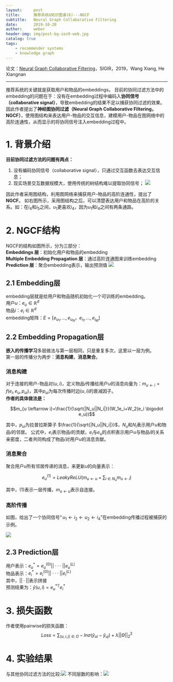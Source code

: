 ```yaml
---
layout:     post
title:      推荐系统&知识图谱(6)---NGCF
subtitle:   Neural Graph Collaborative Filtering
date:       2019-10-20
author:     weber
header-img: img/post-bg-ios9-web.jpg
catalog: true
tags:
    - recommender systems
    - knowledge graph
---
```

论文：[Neural Graph Collaborative Filtering](http://xueshu.baidu.com/usercenter/paper/show?paperid=1x5308f0fm3400k0rr5b0xk05y198089&site=xueshu_se)，SIGIR，2019，Wang Xiang, He Xiangnan
****
推荐系统的关键就是获取用户和物品的embeddings。
目前的协同过滤方法中的embedding的问题在于：没有在embedding过程中编码入**协同信号（collaborative signal）**，导致embedding的结果不足以捕获协同过滤的效果。
因此作者提出了**神经图协同过滤（Neural Graph Collaborative Filtering，NGCF）**，使用图结构来表达用户-物品的交互信息，建模用户-物品在图网络中的高阶连通性，从而显示的将协同信号注入embedding过程中。
 # 1. 背景介绍
**目前协同过滤方法的问题有两点：**  
1. 没有编码协同信号（collaborative signal），只通过交互函数去表达交互信息；
2. 现实场景交互数据规模大，使用传统的树结构难以提取协同信号；
![](https://tva1.sinaimg.cn/large/00831rSTly1gcvtp3sji4j30g3097dhv.jpg)

因此作者采用图结构，利用图网络来捕获用户-物品的高阶连通性，提出了**NGCF**。
如右图所示，采用图结构之后，可以清楚表达用户和物品在高阶的关系。如：在$i_4$和$i_5$之间，$u_1$更喜欢$i_4$，因为$u_1$和$i_4$之间有两条通路。
# 2. NGCF结构
NGCF的结构如图所示，分为三部分：  
**Embeddings 层**：初始化用户和物品的embedding  
**Multiple Embedding Propagation 层**：通过高阶连通图来训练embedding  
**Prediction 层**：聚合embedding表示，输出预测值
![](https://tva1.sinaimg.cn/large/00831rSTly1gcvtp4bmwrj30eu0ckgo4.jpg)
## 2.1 Embedding层
embedding层就是给用户和物品随机初始化一个可训练的embedding。  
用户$u$：$e_u\in \mathbb{R}^d$  
物品$i$：$e_i\in \mathbb{R}^d$  
embedding矩阵：$E=[e_{u_1},...,e_{u_N}，e_{i_1},...,e_{i_M}]$
## 2.2 Embedding Propagation层
**嵌入的传播学习**多层做法与第一层相同，只是重复多次，这里以一层为例。  
第一层的传播分为两步：**消息构建**，**消息聚合**。
### 消息构建
对于连接的用户-物品对$(u,i)$，定义物品$i$传播给用户$u$的消息向量为：$m_{u \leftarrow i}=f(e_i,e_u,p_{ui})$，其中$p_{ui}$为每次传播时边$(u,i)$的衰减因子。  
**作者的具体做法是：** 

$$m_{u \leftarrow i}=\frac{1}{\sqrt{|N_u||N_i|}}(W_1e_i+W_2(e_i \bigodot e_u))$$

其中，$p_{ui}$为拉普拉斯算子 $\frac{1}{\sqrt{|N_u||N_i|}}$，$N_u$和$N_i$表示用户$u$和物品$i$的邻居。
公式中，$e_i$表示物品$i$的贡献，$e_i$与$e_u$的点积表示用户$u$与物品$i$的关系亲密度，二者共同构成了物品$i$对用户$u$的消息贡献。
### 消息聚合
聚合用户$u$所有邻居传递的消息，来更新$u$的向量表示：

$$e_u^{(1)}=LeakyReLU(m_{u \leftarrow u}+\sum_{i\in N_{u}} m_{u \leftarrow i})$$

其中，$(1)$表示一层传播，$m_{u \leftarrow u}$表示自连接。
### 高阶传播
如图，给出了一个协同信号$“u_1 \leftarrow i_2 \leftarrow u_2 \leftarrow i_4”$在embedding传播过程被捕获的示例。

![](https://tva1.sinaimg.cn/large/00831rSTly1gcvtp4qdt5j30g308oabt.jpg)
## 2.3 Prediction层
用户表示：$e_u^*=e_u^{(0)}||···||e_u^{(L)}$  
物品表示：$e_i^*=e_i^{(0)}||···||e_i^{(L)}$  
其中，$||·||$表示拼接  
预测结果为：$\hat{y}(u,i)=e_u^{*\mathbb{T}}e_i^*$  

# 3. 损失函数

作者使用pairwise的损失函数：
$$Loss=\sum_{(u,i,j)\in O}-ln \sigma(\hat{y}_{ui}-\hat{y}_{uj})+\lambda ||\Theta||^2_2$$
# 4. 实验结果

与其他协同过滤方法的比较:![](https://tva1.sinaimg.cn/large/00831rSTly1gcvtp5oy82j30gb098dh8.jpg)
不同层数的影响：![](https://tva1.sinaimg.cn/large/00831rSTly1gcvtp85d31j30g8054mxz.jpg)
